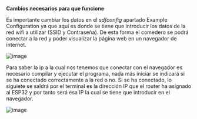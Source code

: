 **Cambios necesarios para que funcione**

Es importante cambiar los datos en el *sdfconfig* apartado Example Configuration ya que aquí es donde se tiene que introducir los datos de la red wifi a utilizar (SSID y Contraseña). De esta forma el comedero se podrá conectar a la red y poder visualizar la página web en un navegador de internet.

![image](https://github.com/Rubbit04/ESP-IDF-PetFeeder/assets/73599929/1f3a563e-c6c4-4042-ae4f-75f3183986bc)


Para saber la ip a la cual nos tenemos que conectar con el navegador es necesario compilar y ejecutar el programa, nada más iniciar se indicará si se ha conectado correctamente a la red o no. Si se ha conectado, lo siguiete se saldrá por el terminal es la dirección IP que el router ha asignado al ESP32 y por tanto será esa IP la cual se tiene que introducir en el navegador.

![image](https://github.com/Rubbit04/ESP-IDF-PetFeeder/assets/73599929/8aa65a20-f3aa-4a4f-8186-85ebcce8f524)
